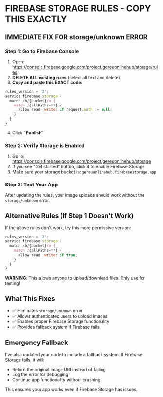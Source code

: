 # FIREBASE STORAGE RULES - COPY THIS EXACTLY

## IMMEDIATE FIX FOR storage/unknown ERROR

### Step 1: Go to Firebase Console
1. Open: https://console.firebase.google.com/project/gereuonlinehub/storage/rules
2. **DELETE ALL existing rules** (select all text and delete)
3. **Copy and paste this EXACT code:**

```javascript
rules_version = '2';
service firebase.storage {
  match /b/{bucket}/o {
    match /{allPaths=**} {
      allow read, write: if request.auth != null;
    }
  }
}
```

4. Click **"Publish"**

### Step 2: Verify Storage is Enabled
1. Go to: https://console.firebase.google.com/project/gereuonlinehub/storage
2. If you see "Get started" button, click it to enable Firebase Storage
3. Make sure your storage bucket is: `gereuonlinehub.firebasestorage.app`

### Step 3: Test Your App
After updating the rules, your image uploads should work without the `storage/unknown` error.

## Alternative Rules (If Step 1 Doesn't Work)

If the above rules don't work, try this more permissive version:

```javascript
rules_version = '2';
service firebase.storage {
  match /b/{bucket}/o {
    match /{allPaths=**} {
      allow read, write: if true;
    }
  }
}
```

**WARNING**: This allows anyone to upload/download files. Only use for testing!

## What This Fixes

- ✅ Eliminates `storage/unknown` error
- ✅ Allows authenticated users to upload images
- ✅ Enables proper Firebase Storage functionality
- ✅ Provides fallback system if Firebase fails

## Emergency Fallback

I've also updated your code to include a fallback system. If Firebase Storage fails, it will:
- Return the original image URI instead of failing
- Log the error for debugging
- Continue app functionality without crashing

This ensures your app works even if Firebase Storage has issues.